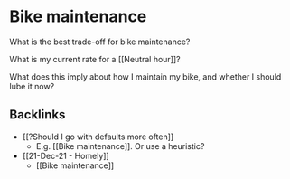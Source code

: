 # Bike maintenance
What is the best trade-off for bike maintenance?

What is my current rate for a [[Neutral hour]]?

What does this imply about how I maintain my bike, and whether I should lube it now?

## Backlinks
* [[?Should I go with defaults more often]]
	* E.g. [[Bike maintenance]]. Or use a heuristic?
* [[21-Dec-21 - Homely]]
	* [[Bike maintenance]]

<!-- #project/home -->

<!-- {BearID:C96D531B-44CC-4BDF-A9AD-D2E523009CB1-25460-00001A029C577798} -->
